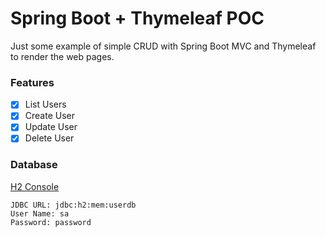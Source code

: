 # Spring Boot + Thymeleaf POC

Just some example of simple CRUD with Spring Boot MVC and Thymeleaf to render the web pages.

### Features
- [X] List Users
- [X] Create User
- [X] Update User
- [X] Delete User
 
### Database
[H2 Console](http://localhost:8080/h2-console)

```
JDBC URL: jdbc:h2:mem:userdb
User Name: sa
Password: password
```